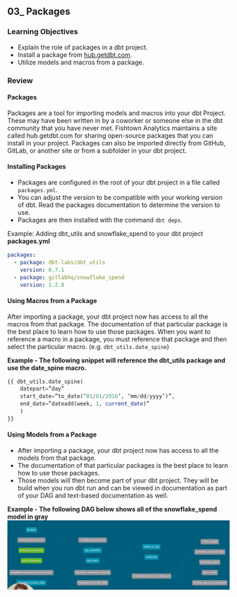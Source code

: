 ## 03_ Packages

### Learning Objectives
- Explain the role of packages in a dbt project.
- Install a package from [hub.getdbt.com](https://hub.getdbt.com/).
- Utilize models and macros from a package.

### Review

#### Packages
Packages are a tool for importing models and macros into your dbt Project. These may have been written in by a coworker or someone else in the dbt community that you have never met. Fishtown Analytics maintains a site called hub.getdbt.com for sharing open-source packages that you can install in your project. Packages can also be imported directly from GitHub, GitLab, or another site or from a subfolder in your dbt project.

#### Installing Packages
- Packages are configured in the root of your dbt project in a file called `packages.yml`.
- You can adjust the version to be compatible with your working version of dbt. Read the packages documentation to determine the version to use.
- Packages are then installed with the command `dbt deps`.

Example: Adding dbt_utils and snowflake_spend to your dbt project
**packages.yml**
```yml
packages:
  - package: dbt-labs/dbt_utils
    version: 0.7.1
  - package: gitlabhq/snowflake_spend
    version: 1.2.0
```

#### Using Macros from a Package
After importing a package, your dbt project now has access to all the macros from that package.
The documentation of that particular package is the best place to learn how to use those packages.
When you want to reference a macro in a package, you must reference that package and then select the particular macro. (e.g. `dbt_utils.date_spine`)

**Example - The following snippet will reference the dbt_utils package and use the date_spine macro.**
```sql
{{ dbt_utils.date_spine(
    datepart=”day”
    start_date=”to_date(‘01/01/2016’, ‘mm/dd/yyyy’)”,
    end_date=”dateadd(week, 1, current_date)”
    )
}}
```

#### Using Models from a Package
- After importing a package, your dbt project now has access to all the models from that package.
- The documentation of that particular packages is the best place to learn how to use those packages.
- Those models will then become part of your dbt project. They will be build when you run dbt run and can be viewed in documentation as part of your DAG and text-based documentation as well.

**Example - The following DAG below shows all of the snowflake_spend model in gray**
!["dag"](./Pics/03_01%20snowflake_spend_dag.png)
